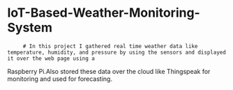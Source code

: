 # IoT-Based-Weather-Monitoring-System
           
           
         # In this project I gathered real time weather data like temperature, humidity, and pressure by using the sensors and displayed it over the web page using a 
Raspberry Pi.Also stored these data over the cloud like Thingspeak for monitoring and used for forecasting.
